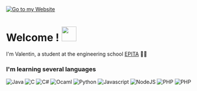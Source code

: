 
<a href="https://spileur.fr">
	<img src="https://i.imgur.com/QFqFghh.png" alt="Go to my Website">
</a>

<h1>Welcome ! <img src="https://cdn.discordapp.com/emojis/744428458817618050.gif?size=64&v=1" width="40"></h1>
<p>I'm Valentin, a student at the engineering school <a href="https://www.epita.fr/en">EPITA</a> 👨‍🎓</p>
<h3>I'm learning several languages</h3>
<p>
<img alt="Java" src="https://img.shields.io/badge/-Java-c0392b?style=flat-square&logo=java&logoColor=white" />
<img alt="C" src="https://img.shields.io/badge/-C-7f8c8d?style=flat-square&logo=c&logoColor=white" />
<img alt="C#" src="https://img.shields.io/badge/-C%23-8e44ad?style=flat-square&logo=c%20sharp&logoColor=white" />
<img alt="Ocaml" src="https://img.shields.io/badge/-Ocaml-e67e22?style=flat-square&logo=ocaml&logoColor=white" />
<img alt="Python" src="https://img.shields.io/badge/-Python-3498db?style=flat-square&logo=python&logoColor=white" />
<img alt="Javascript" src="https://img.shields.io/badge/-JavaScript-f1c40f?style=flat-square&logo=Javascript&logoColor=white" />
<img alt="NodeJS" src="https://img.shields.io/badge/-Node.js-27ae60?style=flat-square&logo=node.js&logoColor=white" />
<img alt="PHP" src="https://img.shields.io/badge/-PHP-9b59b6?style=flat-square&logo=php&logoColor=white" />
<img alt="PHP" src="https://img.shields.io/badge/-Web Languages-2c3e50?style=flat-square&logo=html5&logoColor=white" />
</p>
